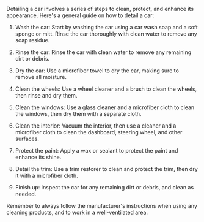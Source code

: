 Detailing a car involves a series of steps to clean, protect, and enhance its appearance. Here's a general guide on how to detail a car:

1. Wash the car: Start by washing the car using a car wash soap and a soft sponge or mitt. Rinse the car thoroughly with clean water to remove any soap residue.

2. Rinse the car: Rinse the car with clean water to remove any remaining dirt or debris.

3. Dry the car: Use a microfiber towel to dry the car, making sure to remove all moisture.

4. Clean the wheels: Use a wheel cleaner and a brush to clean the wheels, then rinse and dry them.

5. Clean the windows: Use a glass cleaner and a microfiber cloth to clean the windows, then dry them with a separate cloth.

6. Clean the interior: Vacuum the interior, then use a cleaner and a microfiber cloth to clean the dashboard, steering wheel, and other surfaces.

7. Protect the paint: Apply a wax or sealant to protect the paint and enhance its shine.

8. Detail the trim: Use a trim restorer to clean and protect the trim, then dry it with a microfiber cloth.

9. Finish up: Inspect the car for any remaining dirt or debris, and clean as needed.

Remember to always follow the manufacturer's instructions when using any cleaning products, and to work in a well-ventilated area.